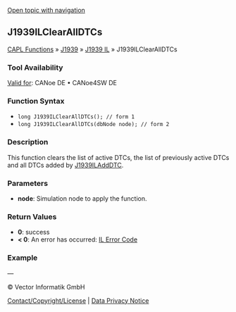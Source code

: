 [Open topic with navigation](../../../../../../CANoeDEFamily.htm#Topics/CAPLFunctions/J1939/J1939InteractionLayer/Functions/CAPLfunctionJ1939ILClearAllDTCs.md)

## J1939ILClearAllDTCs

[CAPL Functions](../../../CAPLfunctions.md) » [J1939](../../CAPLfunctionsJ1939StartPage.md) » [J1939 IL](../CAPLfunctionsJ1939ILOverview.md) » J1939ILClearAllDTCs

### Tool Availability

[Valid for](../../../../Shared/FeatureAvailability.md):  CANoe DE • CANoe4SW DE

### Function Syntax

- `long J1939ILClearAllDTCs(); // form 1`
- `long J1939ILClearAllDTCs(dbNode node); // form 2`

### Description

This function clears the list of active DTCs, the list of previously active DTCs and all DTCs added by [J1939ILAddDTC](CAPLfunctionJ1939ILAddDTC.md).

### Parameters

- **node**: Simulation node to apply the function.

### Return Values

- **0**: success
- **< 0**: An error has occurred: [IL Error Code](../../../CAPLfunctionsISOj1939ErrorCodes.md)

### Example

—

© Vector Informatik GmbH

[Contact/Copyright/License](../../../../Shared/ContactCopyrightLicense.md) | [Data Privacy Notice](https://www.vector.com/int/en/company/get-info/privacy-policy/)